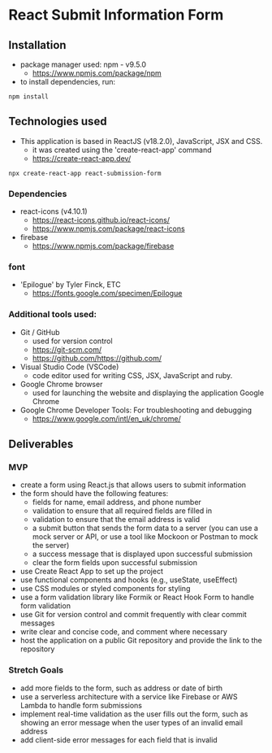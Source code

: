 # React Submit Information Form

## Installation

- package manager used: npm - v9.5.0
  - https://www.npmjs.com/package/npm
- to install dependencies, run:

```terminal
npm install
```

## Technologies used

- This application is based in ReactJS (v18.2.0), JavaScript, JSX and CSS.
  - it was created using the 'create-react-app' command
  - https://create-react-app.dev/

```terminal
npx create-react-app react-submission-form
```

### Dependencies

- react-icons (v4.10.1)
  - https://react-icons.github.io/react-icons/
  - https://www.npmjs.com/package/react-icons
- firebase
  - https://www.npmjs.com/package/firebase

### font

- 'Epilogue' by Tyler Finck, ETC
  - https://fonts.google.com/specimen/Epilogue

### Additional tools used:

- Git / GitHub
  - used for version control
  - https://git-scm.com/
  - https://github.com/https://github.com/
- Visual Studio Code (VSCode)
  - code editor used for writing CSS, JSX, JavaScript and ruby.
- Google Chrome browser
  - used for launching the website and displaying the application Google Chrome
- Google Chrome Developer Tools: For troubleshooting and debugging
  - https://www.google.com/intl/en_uk/chrome/

## Deliverables

### MVP

- create a form using React.js that allows users to submit information
- the form should have the following features:
  - fields for name, email address, and phone number
  - validation to ensure that all required fields are filled in
  - validation to ensure that the email address is valid
  - a submit button that sends the form data to a server (you can use a mock server or API, or use a tool like Mockoon or Postman to mock the server)
  - a success message that is displayed upon successful submission
  - clear the form fields upon successful submission
- use Create React App to set up the project
- use functional components and hooks (e.g., useState, useEffect)
- use CSS modules or styled components for styling
- use a form validation library like Formik or React Hook Form to handle form validation
- use Git for version control and commit frequently with clear commit messages
- write clear and concise code, and comment where necessary
- host the application on a public Git repository and provide the link to the repository

### Stretch Goals

- add more fields to the form, such as address or date of birth
- use a serverless architecture with a service like Firebase or AWS Lambda to handle form submissions
- implement real-time validation as the user fills out the form, such as showing an error message when the user types of an invalid email address
- add client-side error messages for each field that is invalid
